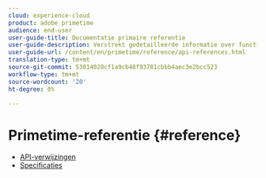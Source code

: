 ```yaml
---
cloud: experience-cloud
product: adobe primetime
audience: end-user
user-guide-title: Documentatie primaire referentie
user-guide-description: Verstrekt gedetailleerde informatie over functies TVSDK, gegevensstructuren en andere programmeringsconcepten.
user-guide-url: /content/en/primetime/reference/api-references.html
translation-type: tm+mt
source-git-commit: 53014028cf1a9cb48f93781cbbb4aec3e2bcc523
workflow-type: tm+mt
source-wordcount: '20'
ht-degree: 0%

---
```



# Primetime-referentie {#reference}

+ [API-verwijzingen](api-references.md)
+ [Specificaties](specifications.md)